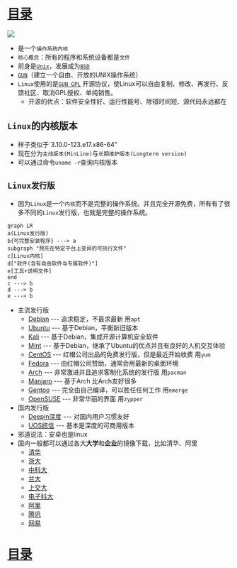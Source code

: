 # [目录](../Linux.md)
![](Pasted%20image%2020230220204717.png)
- 是一个`操作系统内核`
- `核心概念`：所有的程序和系统设备都是`文件`
- 前身是[`Unix`](https://baike.baidu.com/item/unix/219943)，发展成为[`BSD`](https://baike.baidu.com/item/BSD?fromModule=lemma_search-box)
- [`GUN`](https://baike.baidu.com/item/GNU%E8%AE%A1%E5%88%92/981157)（建立一个自由、开放的UNIX操作系统）
- `Linux`使用的是[`GUN GPL`](https://baike.baidu.com/item/GNU%E9%80%9A%E7%94%A8%E5%85%AC%E5%85%B1%E8%AE%B8%E5%8F%AF%E8%AF%81/393832) 开源协议，使Linux可以自由复制、修改、再发行、反馈社区、取消GPL授权、单纯销售。
	- 开源的优点：软件安全性好、运行性能号、除错时间短、源代码永远都在

## `Linux`的内核版本
- 样子类似于`3.10.0-123.e17.x86-64"
- 现在分为`主线版本(MinLine)`与`长期维护版本(Longterm version)`
- 可以通过命令`uname -r`查询内核版本

## `Linux发行版`
- 因为`Linux`是一个`内核`而不是完整的操作系统。并且完全开源免费，所有有了很多不同的`Linux`发行版，也就是完整的操作系统。
``` mermaid
graph LR
a(Linux发行版)
b{可完整安装程序} ---> a
subgraph "预先在特定平台上变异的可执行文件"
c[Linux内核] 
d["软件(含有自由软件与专属软件)"] 
e[工具+说明文件] 
end
c ---> b
d ---> b
e ---> b
```
- 主流发行版
	- [Debian](https://www.debian.org/) --- 追求稳定，不最求最新 用`apt`
	- [Ubuntu](https://cn.ubuntu.com/) --- 基于Debian，平衡新旧版本
	- [Kali](https://www.kali.org/) --- 基于Debian，集成开源计算机安全软件
	- [Mint](https://linuxmint.com/) --- 基于Debian，继承了Ubuntu的优点并且有良好的人机交互体验
	- [CentOS](https://www.centos.org/) --- 红帽公司出品的免费发行版，但是最近开始收费 用`yum`
	- [Fedora](https://getfedora.org/) --- 由红帽公司赞助，通常会用最新的桌面环境
	- [Arch](https://archlinux.org/) --- 非常激进并且追求客制化系统的发行版 用`pacman`
	- [Manjaro](https://manjaro.org/) --- 基于Arch 比Arch友好很多
	- [Gentoo](https://www.gentoo.org/) --- 完全由自己编译，可以胜任任何工作 用`emerge`
	- [OpenSUSE](https://www.opensuse.org/) --- 非常华丽的界面 用`zypper`
- 国内发行版
	- [Deepin深度](https://www.deepin.org/index/zh) --- 对国内用户习惯友好
	- [UOS统信](https://home.uniontech.com/) --- 基本是深度的可商用版本
- 邪道说法：安卓也是linux
- 国内一般都可以通过各大**大学**和**企业**的镜像下载，比如清华、阿里
	- [清华](https://mirrors.tuna.tsinghua.edu.cn/)
	- [浙大](http://mirrors.zju.edu.cn/)
	- [中科大](http://mirrors.ustc.edu.cn/)
	- [兰大](http://mirror.lzu.edu.cn/)
	- [上交大](https://mirrors.sjtug.sjtu.edu.cn/)
	- [电子科大](https://mirrors.ustc.edu.cn/help/)
	- [阿里](https://developer.aliyun.com/mirror/)
	- [腾讯](https://mirrors.tencent.com/)
	- [网易](http://mirrors.163.com/)

# [目录](../Linux.md)
